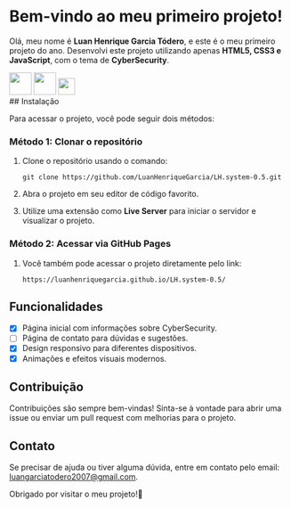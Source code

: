 # Bem-vindo ao meu primeiro projeto!
 
Olá, meu nome é **Luan Henrique Garcia Tódero**, e este é o meu primeiro projeto do ano. Desenvolvi este projeto utilizando apenas **HTML5, CSS3 e JavaScript**, com o tema de **CyberSecurity**.

<div display="inline">
      <img height="40px" src="https://cdn.jsdelivr.net/gh/devicons/devicon@latest/icons/html5/html5-original-wordmark.svg" />
      <img height="40px" src="https://cdn.jsdelivr.net/gh/devicons/devicon@latest/icons/css3/css3-original-wordmark.svg" />
      <img height="30px" src="https://cdn.jsdelivr.net/gh/devicons/devicon@latest/icons/javascript/javascript-original.svg" />
 </div>
## Instalação
 
Para acessar o projeto, você pode seguir dois métodos:
 
### Método 1: Clonar o repositório
 
1. Clone o repositório usando o comando:
   ```
   git clone https://github.com/LuanHenriqueGarcia/LH.system-0.5.git
   ```
 
2. Abra o projeto em seu editor de código favorito.
 
3. Utilize uma extensão como **Live Server** para iniciar o servidor e visualizar o projeto.
 
### Método 2: Acessar via GitHub Pages
 
1. Você também pode acessar o projeto diretamente pelo link:
    ```
    https://luanhenriquegarcia.github.io/LH.system-0.5/
    ```

  
## Funcionalidades
 
- [x] Página inicial com informações sobre CyberSecurity.
- [ ] Página de contato para dúvidas e sugestões.
- [x] Design responsivo para diferentes dispositivos.
- [x] Animações e efeitos visuais modernos.
 
## Contribuição
 
Contribuições são sempre bem-vindas! Sinta-se à vontade para abrir uma issue ou enviar um pull request com melhorias para o projeto.
 
## Contato
 
Se precisar de ajuda ou tiver alguma dúvida, entre em contato pelo email: [luangarciatodero2007@gmail.com](mailto:seuemail@gmail.com).
 
Obrigado por visitar o meu projeto!🎩
